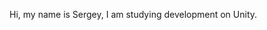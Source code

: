 Hi, my name is Sergey, I am studying development on Unity.

<!---
serg7630/serg7630 is a ✨ special ✨ repository because its `README.md` (this file) appears on your GitHub profile.
You can click the Preview link to take a look at your changes.
--->
